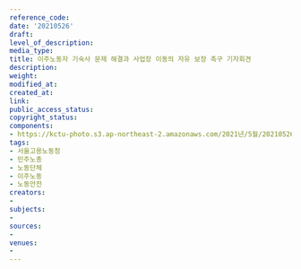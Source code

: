 ```yaml
---
reference_code: 
date: '20210526'
draft: 
level_of_description: 
media_type: 
title: 이주노동자 기숙사 문제 해결과 사업장 이동의 자유 보장 촉구 기자회견
description: 
weight: 
modified_at: 
created_at: 
link: 
public_access_status: 
copyright_status: 
components:
- https://kctu-photo.s3.ap-northeast-2.amazonaws.com/2021년/5월/20210526-이주노동자+기숙사+문제+해결과+사업장+이동의+자유+보장+촉구+기자회견_서울고용노동청_민주노총_노동단체_이주노동_노동안전/_1D20397.jpg
tags:
- 서울고용노동청
- 민주노총
- 노동단체
- 이주노동
- 노동안전
creators:
- 
subjects:
- 
sources:
- 
venues:
- 
---
```

